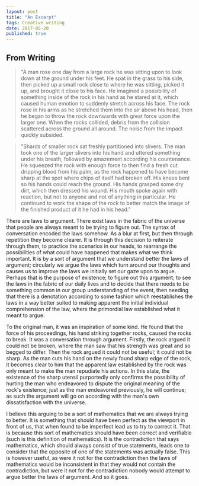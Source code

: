 ```yaml
---
layout: post
title: "An Excerpt"
tags: Creative writing
date: 2017-05-20
published: true
---
```


## From Writing

> "A man rose one day from a large rock he was sitting upon to look down at the
> ground under his feet. He spat in the grass to his side, then picked up a
> small rock close to where he was sitting, picked it up, and brought it close
> to his face. He imagined a possibility of something inside of the rock in his
> hand as he stared at it, which caused human emotion to suddenly stretch across
> his face. The rock rose in his arms as he stretched them into the air above
> his head, then he began to throw the rock downwards with great force upon the
> larger one. When the rocks collided, debris from the collision scattered
> across the ground all around. The noise from the impact quickly subsided.

> "Shards of smaller rock sat freshly partitioned into slivers. The man took one
> of the larger slivers into his hand and uttered something under his breath,
> followed by amazement according his countenance. He squeezed the rock with
> enough force to then find a fresh cut dripping blood from his palm, as the
> rock happened to have become sharp at the spot where chips of itself had
> broken off. His knees bent so his hands could reach the ground. His hands
> grasped some dry dirt, which then dressed his wound. His mouth spoke again
> with reaction, but not to anyone and not of anything in particular. He
> continued to work the shape of the rock to better match the image of the
> finished product of it he had in his head."

There are laws to argument. There exist laws in the fabric of the universe that
people are always meant to be trying to figure out. The syntax of conversation
encoded the laws somehow. As a blur at first, but then through repetition they
become clearer. It is through this decision to reiterate through them, to
practice the scenarios in our heads, to rearrange the possibilities of what
could have happened that makes what we think important. It is by a sort of
argument that we understand better the laws of argument; circularly we argue the
laws which turn around our thoughts and causes us to improve the laws we
initially set our gaze upon to argue. Perhaps that is the purpose of existence;
to figure out this argument; to see the laws in the fabric of our daily lives
and to decide that there needs to be something common in our group understanding
of the event, then needing that there is a denotation according to some fashion
which reestablishes the laws in a way better suited to making apparent the
initial individual comprehension of the law, where the primordial law
established what it meant to argue.

To the original man, it was an inspiration of some kind. He found that the force
of his proceedings, his hand striking together rocks, caused the rocks to break.
It was a conversation through argument. Firstly, the rock argued it could not be
broken, where the man saw that his strength was great and so begged to differ.
Then the rock argued it could not be useful; it could not be sharp. As the man
cuts his hand on the newly found sharp edge of the rock, it becomes clear to him
that the apparent law established by the rock was only meant to make the man
repudiate his actions. In this state, the existence of the sharp utensil
purportedly only confirms the possibility of hurting the man who endeavored to
dispute the original meaning of the rock's existence; just as the man endeavored
previously, he will continue; as such the argument will go on according with the
man's own dissatisfaction with the universe.

I believe this arguing to be a sort of mathematics
that we are always trying to
better. It is something that should have been perfect as the viewport in front
of us, that when found to be imperfect lead us to try to correct it. That is
because this sort of mathematics should have been correct and verifiable (such
is this definition of mathematics). It is the contradiction that says
mathematics, which should always consist of true statements, leads one to
consider that the opposite of one of the statements was actually false. This is
however useful, as were it not for the contradiction then the laws of
mathematics would be inconsistent in that they would not contain the
contradiction, but were it not for the contradiction nobody would attempt to
argue better the laws of argument. And so it goes.

